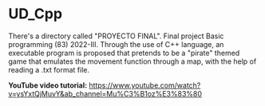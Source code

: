 # UD_Cpp

There's a directory called "PROYECTO FINAL". Final project Basic programming (83) 2022-III. Through the use of C++ language, an executable program is proposed that pretends to be a "pirate" themed game that emulates the movement function through a map, with the help of reading a .txt format file.

**YouTube video tutorial:** https://www.youtube.com/watch?v=ysYxtQjMuvY&ab_channel=Mu%C3%B1oz%E3%83%80